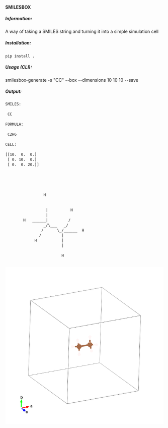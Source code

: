#### SMILESBOX

##### Information:

A way of taking a SMILES string and turning it into a simple simulation cell 


##### Installation:

`pip install .`

##### Usage (CLI):

smilesbox-generate -s "CC" --box --dimensions 10 10 10 --save


##### Output:

```
SMILES:

 CC

FORMULA:

 C2H6

CELL:

[[10.  0.  0.]
 [ 0. 10.  0.]
 [ 0.  0. 20.]]

                                                  
                                                  
                                                  
                                                  
                 H                                
                                                  
                                                  
                  |          H                    
                  |                               
        H   ______|         /                     
                 _/\___   _/                      
                /      \_/______  H               
               /         |                        
             H           |                        
                         |                        
                                                  
                         H                        
                                        
```

![ethane molecule](https://github.com/badw/smilesbox/blob/devel/example/POSCAR.png?raw=true)


